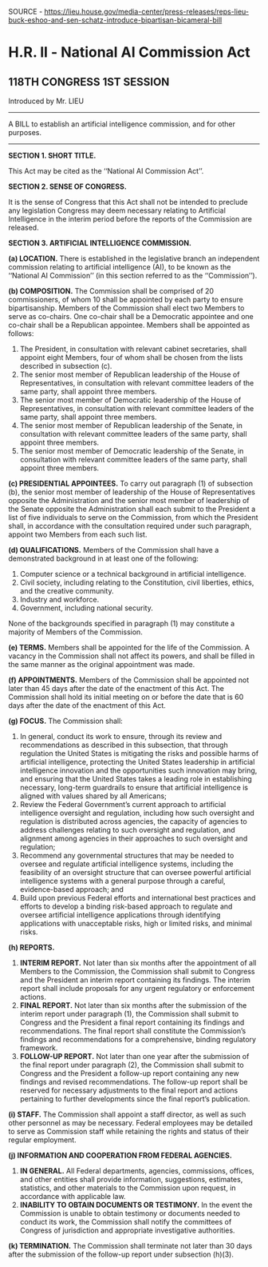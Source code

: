 SOURCE - https://lieu.house.gov/media-center/press-releases/reps-lieu-buck-eshoo-and-sen-schatz-introduce-bipartisan-bicameral-bill 

# H.R. ll - National AI Commission Act

## 118TH CONGRESS 1ST SESSION

Introduced by Mr. LIEU

---

A BILL to establish an artificial intelligence commission, and for other purposes.

---

**SECTION 1. SHORT TITLE.**

This Act may be cited as the ‘‘National AI Commission Act’’.

**SECTION 2. SENSE OF CONGRESS.**

It is the sense of Congress that this Act shall not be intended to preclude any legislation Congress may deem necessary relating to Artificial Intelligence in the interim period before the reports of the Commission are released.

**SECTION 3. ARTIFICIAL INTELLIGENCE COMMISSION.**

**(a) LOCATION.** There is established in the legislative branch an independent commission relating to artificial intelligence (AI), to be known as the ‘‘National AI Commission’’ (in this section referred to as the ‘‘Commission’’).

**(b) COMPOSITION.** The Commission shall be comprised of 20 commissioners, of whom 10 shall be appointed by each party to ensure bipartisanship. Members of the Commission shall elect two Members to serve as co-chairs. One co-chair shall be a Democratic appointee and one co-chair shall be a Republican appointee. Members shall be appointed as follows:

1. The President, in consultation with relevant cabinet secretaries, shall appoint eight Members, four of whom shall be chosen from the lists described in subsection (c).
2. The senior most member of Republican leadership of the House of Representatives, in consultation with relevant committee leaders of the same party, shall appoint three members.
3. The senior most member of Democratic leadership of the House of Representatives, in consultation with relevant committee leaders of the same party, shall appoint three members.
4. The senior most member of Republican leadership of the Senate, in consultation with relevant committee leaders of the same party, shall appoint three members.
5. The senior most member of Democratic leadership of the Senate, in consultation with relevant committee leaders of the same party, shall appoint three members.

**(c) PRESIDENTIAL APPOINTEES.** To carry out paragraph (1) of subsection (b), the senior most member of leadership of the House of Representatives opposite the Administration and the senior most member of leadership of the Senate opposite the Administration shall each submit to the President a list of five individuals to serve on the Commission, from which the President shall, in accordance with the consultation required under such paragraph, appoint two Members from each such list.

**(d) QUALIFICATIONS.** Members of the Commission shall have a demonstrated background in at least one of the following:

1. Computer science or a technical background in artificial intelligence.
2. Civil society, including relating to the Constitution, civil liberties, ethics, and the creative community.
3. Industry and workforce.
4. Government, including national security.

None of the backgrounds specified in paragraph (1) may constitute a majority of Members of the Commission.

**(e) TERMS.** Members shall be appointed for the life of the Commission. A vacancy in the Commission shall not affect its powers, and shall be filled in the same manner as the original appointment was made.

**(f) APPOINTMENTS.** Members of the Commission shall be appointed not later than 45 days after the date of the enactment of this Act. The Commission shall hold its initial meeting on or before the date that is 60 days after the date of the enactment of this Act.

**(g) FOCUS.** The Commission shall:

1. In general, conduct its work to ensure, through its review and recommendations as described in this subsection, that through regulation the United States is mitigating the risks and possible harms of artificial intelligence, protecting the United States leadership in artificial intelligence innovation and the opportunities such innovation may bring, and ensuring that the United States takes a leading role in establishing necessary, long-term guardrails to ensure that artificial intelligence is aligned with values shared by all Americans;
2. Review the Federal Government’s current approach to artificial intelligence oversight and regulation, including how such oversight and regulation is distributed across agencies, the capacity of agencies to address challenges relating to such oversight and regulation, and alignment among agencies in their approaches to such oversight and regulation;
3. Recommend any governmental structures that may be needed to oversee and regulate artificial intelligence systems, including the feasibility of an oversight structure that can oversee powerful artificial intelligence systems with a general purpose through a careful, evidence-based approach; and
4. Build upon previous Federal efforts and international best practices and efforts to develop a binding risk-based approach to regulate and oversee artificial intelligence applications through identifying applications with unacceptable risks, high or limited risks, and minimal risks.

**(h) REPORTS.**

1. **INTERIM REPORT.** Not later than six months after the appointment of all Members to the Commission, the Commission shall submit to Congress and the President an interim report containing its findings. The interim report shall include proposals for any urgent regulatory or enforcement actions.
2. **FINAL REPORT.** Not later than six months after the submission of the interim report under paragraph (1), the Commission shall submit to Congress and the President a final report containing its findings and recommendations. The final report shall constitute the Commission’s findings and recommendations for a comprehensive, binding regulatory framework.
3. **FOLLOW-UP REPORT.** Not later than one year after the submission of the final report under paragraph (2), the Commission shall submit to Congress and the President a follow-up report containing any new findings and revised recommendations. The follow-up report shall be reserved for necessary adjustments to the final report and actions pertaining to further developments since the final report’s publication.

**(i) STAFF.** The Commission shall appoint a staff director, as well as such other personnel as may be necessary. Federal employees may be detailed to serve as Commission staff while retaining the rights and status of their regular employment.

**(j) INFORMATION AND COOPERATION FROM FEDERAL AGENCIES.**

1. **IN GENERAL.** All Federal departments, agencies, commissions, offices, and other entities shall provide information, suggestions, estimates, statistics, and other materials to the Commission upon request, in accordance with applicable law.
2. **INABILITY TO OBTAIN DOCUMENTS OR TESTIMONY.** In the event the Commission is unable to obtain testimony or documents needed to conduct its work, the Commission shall notify the committees of Congress of jurisdiction and appropriate investigative authorities.

**(k) TERMINATION.** The Commission shall terminate not later than 30 days after the submission of the follow-up report under subsection (h)(3).
